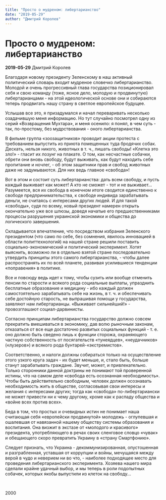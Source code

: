 ```yaml
---
title: "Просто о мудреном: либертарианство"
date: "2019-05-29"
author: "Дмитрий Королев"
---
```


# Просто о мудреном: либертарианство

**2019-05-29** Дмитрий Королев

Благодаря новому президенту Зеленскому в наш активный политический словарь входит мудреное словечко либертарианство. Молодой и очень прогрессивный глава государства позиционировал себя и свою команду (тоже, ясное дело, молодую и продвинутую) либертарианцами - на этой идеологической основе они и собираются теперь продвигать нашу страну в светлое европейское будущее.

Услышав все это, я призадумался и начал переваривать несколько озадачившую меня информацию. Но тут случайно посмотрел одну из серий «Возвращения Мухтара», и меня осенило: я понял, в чем суть - так, по-простому, без мудрствования - оного либертарианства.

В фильме группа «зоозащитников» проводит акции протеста с требованием выпустить из приюта помещенных туда бродячих собак. Дескать, нельзя никого, животных в т. ч., лишать свободы! «Клетка это зло!» - гласит их лозунг на плакате. О том, как несчастные собачки, обрети они вновь свободу, будут выживать, как будут находить себе пропитание и ночлег, - об этом защитники прав и свобод животных даже не задумываются. Для них ведь главное «свобода»!

Вот в этом и состоит суть либертарианства: дать всем свободу, и пусть каждый выживает как может! А кто не сможет - тот и не выживает... Разумеется, вся их свобода в конечном итоге сводится единственно к свободе предпринимательства, к свободе индивида зарабатывать деньги, не считаясь с интересами других людей. И для такой «свободы», судя по всему, новый президент намерен открыть окончательно уже все шлюзы, доведя начатые его предшественниками процессы разрушения украинской экономики и общества до логического завершения.

Складывается впечатление, что посредством избрания Зеленского президентом (что само по себе, без сомнения, явилось инновацией в области политтехнологий) на нашей стране решили поставить социально-экономический и политический эксперимент. Хотят выяснить, возможно ли в отдельно взятой стране последовательно утвердить принципы этого самого либертарианства, - чтобы далее распространять их по всей планете, развивая усилившиеся тенденции «поправения» в политике.

Все и повсюду ведь идет к тому, чтобы сузить или вообще отменить пенсии по старости и всякого рода социальные выплаты, упразднить бесплатные образование и медицину - ибо каждый должен самостоятельно зарабатывать себе на жизнь, в т. ч. и обеспечивать себе достойную старость, не выпрашивая помощи у государства, заявляют нам либертарианцы. «Выживает сильнейший!» - провозглашают социал-дарвинисты.

Согласно принципам либертарианства государство должно совсем прекратить вмешиваться в экономику, дав волю рыночным законам, отказаться от все еще достаточно развитых социальных функций - т. е. оно должно быть сведено лишь к функции сторожа, охраняющего частную собственность от посягательств «тунеядцев», «неудачников» («лузеров») и всякого рода бунтарей-«экстремистов».

Соответственно, и налоги должны собираться только на осуществление этого узкого круга задач - их будет меньше, и, стало быть, больше станут зарабатывать граждане. Звучит, может, и привлекательно. Только сторонники данной доктрины не понимают той проверенной истины, что на самом деле «свобода есть осознанная необходимость». Чтобы быть действительно свободным, человек должен осознавать необходимость жить в обществе, согласовывая свои интересы и желания с интересами других; тогда как «свобода» по-либертариански не может привести ни к чему другому, кроме как к распаду общества и «войне всех против всех».

Беда в том, что простых и очевидных истин не понимает наша считающая себя «европейски продвинутой» молодежь - оглупевшая и ошалевшая от навязанной нашему обществу системы образования и воспитания. Она визжит в экстазе от «молодого и красивого» президента, употребляющего в речах своих сленговое словцо «чувак» и обещающего скоро превратить Украину в «страну Смартфонию».

Следует признать, что Украина - декоммунизированная, опустошенная и разграбленная, уставшая от коррупции и войны, мечущаяся между верой в чудо и неверием ни во что, - наиболее подходящее место для проведения либертарианского эксперимента. Хозяева нашего мира сделали крайне удачный выбор, и мы теперь в роли подопытных собачек, которых якобы выпустили из клеток на свободу...

 

2000
